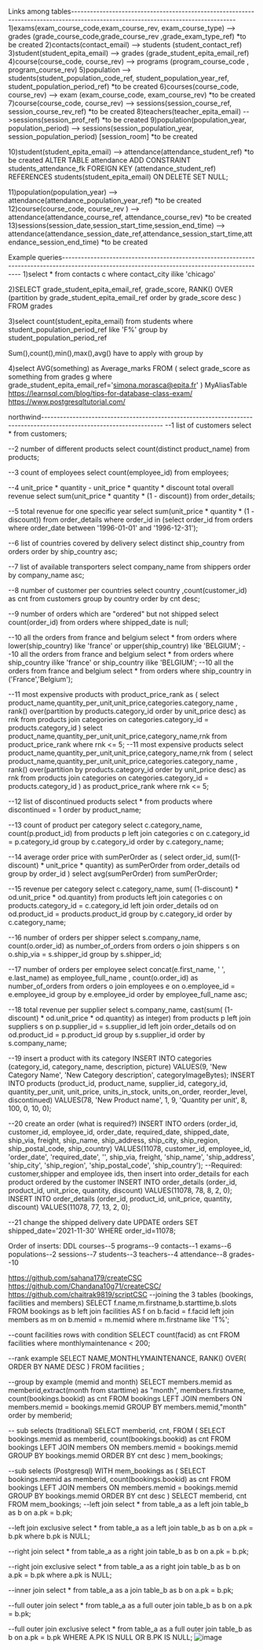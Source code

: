 Links among tables---------------------------------------------------------------------------------------------------------------------------------- 1)exams(exam_course_code,exam_course_rev, exam_course_type) --> grades (grade_course_code,grade_course_rev ,grade_exam_type_ref) *to be created 2)contacts(contact_email) --> students (student_contact_ref) 3)student(student_epita_email) --> grades (grade_student_epita_email_ref) 4)course(course_code, course_rev) --> programs (program_course_code , program_course_rev) 5)population --> students(student_population_code_ref, student_population_year_ref, student_population_period_ref) *to be created 6)courses(course_code, course_rev) --> exam (exam_course_code, exam_course_rev) *to be created 7)course(course_code, course_rev) --> sessions(session_course_ref, session_course_rev_ref) *to be created 8)teachers(teacher_epita_email) -->sessions(session_prof_ref) *to be created 9)population(population_year, population_period) --> sessions(session_population_year, session_population_period) [session_room] *to be created

10)student(student_epita_email) --> attendance(attendance_student_ref) *to be created ALTER TABLE attendance ADD CONSTRAINT students_attendance_fk FOREIGN KEY (attendance_student_ref) REFERENCES students(student_epita_email) ON DELETE SET NULL;

11)population(population_year) --> attendance(attendance_population_year_ref) *to be created 12)course(course_code, course_rev ) --> attendance(attendance_course_ref, attendance_course_rev) *to be created 13)sessions(session_date,session_start_time,session_end_time) --> attendance(attendance_session_date_ref,attendance_session_start_time,attendance_session_end_time) *to be created

Example queries----------------------------------------------------------------------------------------------------------------------------------------------- 1)select * from contacts c where contact_city ilike 'chicago'

2)SELECT grade_student_epita_email_ref, grade_score, RANK() OVER (partition by grade_student_epita_email_ref order by grade_score desc ) FROM grades

3)select count(student_epita_email) from students where student_population_period_ref like 'F%' group by student_population_period_ref

Sum(),count(),min(),max(),avg() have to apply with group by

4)select AVG(something) as Average_marks FROM ( select grade_score as something from grades g where grade_student_epita_email_ref='simona.morasca@epita.fr' ) MyAliasTable
https://learnsql.com/blog/tips-for-database-class-exam/ https://www.postgresqltutorial.com/

northwind-------------------------------------------------------------------------------------------------------------------- --1 list of customers select * from customers;

--2 number of different products select count(distinct product_name) from products;

--3 count of employees select count(employee_id) from employees;

--4 unit_price * quantity - unit_price * quantity * discount total overall revenue select sum(unit_price * quantity * (1 - discount)) from order_details;

--5 total revenue for one specific year select sum(unit_price * quantity * (1 - discount)) from order_details where order_id in (select order_id from orders where order_date between '1996-01-01' and '1996-12-31');

--6 list of countries covered by delivery select distinct ship_country from orders order by ship_country asc;

--7 list of available transporters select company_name from shippers order by company_name asc;

--8 number of customer per countries select country ,count(customer_id) as cnt from customers group by country order by cnt desc;

--9 number of orders which are "ordered" but not shipped select count(order_id) from orders where shipped_date is null;

--10 all the orders from france and belgium select * from orders where lower(ship_country) like 'france' or upper(ship_country) like 'BELGIUM'; --10 all the orders from france and belgium select * from orders where ship_country ilike 'france' or ship_country ilike 'BELGIUM'; --10 all the orders from france and belgium select * from orders where ship_country in ('France','Belgium');

--11 most expensive products with product_price_rank as ( select product_name,quantity_per_unit,unit_price,categories.category_name , rank() over(partition by products.category_id order by unit_price desc) as rnk from products join categories on categories.category_id = products.category_id ) select product_name,quantity_per_unit,unit_price,category_name,rnk from product_price_rank where rnk <= 5; --11 most expensive products select product_name,quantity_per_unit,unit_price,category_name,rnk from ( select product_name,quantity_per_unit,unit_price,categories.category_name , rank() over(partition by products.category_id order by unit_price desc) as rnk from products join categories on categories.category_id = products.category_id ) as product_price_rank where rnk <= 5;

--12 list of discontinued products select * from products where discontinued = 1 order by product_name;

--13 count of product per category select c.category_name, count(p.product_id) from products p left join categories c on c.category_id = p.category_id group by c.category_id order by c.category_name;

--14 average order price with sumPerOrder as ( select order_id, sum((1-discount) * unit_price * quantity) as sumPerOrder from order_details od group by order_id ) select avg(sumPerOrder) from sumPerOrder;

--15 revenue per category select c.category_name, sum( (1-discount) * od.unit_price * od.quantity) from products left join categories c on products.category_id = c.category_id left join order_details od on od.product_id = products.product_id group by c.category_id order by c.category_name;

--16 number of orders per shipper select s.company_name, count(o.order_id) as number_of_orders from orders o join shippers s on o.ship_via = s.shipper_id group by s.shipper_id;

--17 number of orders per employee select concat(e.first_name, ' ', e.last_name) as employee_full_name , count(o.order_id) as number_of_orders from orders o join employees e on o.employee_id = e.employee_id group by e.employee_id order by employee_full_name asc;

--18 total revenue per supplier select s.company_name, cast(sum( (1-discount) * od.unit_price * od.quantity) as integer) from products p left join suppliers s on p.supplier_id = s.supplier_id left join order_details od on od.product_id = p.product_id group by s.supplier_id order by s.company_name;

--19 insert a product with its category INSERT INTO categories (category_id, category_name, description, picture) VALUES(9, 'New Category Name', 'New Category description', categoryImageBytes); INSERT INTO products (product_id, product_name, supplier_id, category_id, quantity_per_unit, unit_price, units_in_stock, units_on_order, reorder_level, discontinued) VALUES(78, 'New Product name', 1, 9, 'Quantity per unit', 8, 100, 0, 10, 0);

--20 create an order (what is required?) INSERT INTO orders (order_id, customer_id, employee_id, order_date, required_date, shipped_date, ship_via, freight, ship_name, ship_address, ship_city, ship_region, ship_postal_code, ship_country) VALUES(11078, customer_id, employee_id, 'order_date', 'required_date', '', ship_via, freight, 'ship_name', 'ship_address', 'ship_city', 'ship_region', 'ship_postal_code', 'ship_country'); --Required: customer,shipper and employee ids, then insert into order_details for each product ordered by the customer INSERT INTO order_details (order_id, product_id, unit_price, quantity, discount) VALUES(11078, 78, 8, 2, 0); INSERT INTO order_details (order_id, product_id, unit_price, quantity, discount) VALUES(11078, 77, 13, 2, 0);

--21 change the shipped delivery date UPDATE orders SET shipped_date='2021-11-30' WHERE order_id=11078;

Order of inserts: DDL courses--5 programs--9 contacts--1 exams--6 populations--2 sessions--7 students--3 teachers--4 attendance--8 grades--10

https://github.com/sahana179/createCSC https://github.com/Chandana10g71/createCSC/ https://github.com/chaitrak9819/scriptCSC
--joining the 3 tables (bookings, facilities and members) SELECT f.name,m.firstname,b.starttime,b.slots FROM bookings as b left join facilities AS f on b.facid = f.facid left join members as m on b.memid = m.memid where m.firstname like 'T%';

--count facilities rows with condition SELECT count(facid) as cnt FROM facilities where monthlymaintenance < 200;

--rank example SELECT NAME,MONTHLYMAINTENANCE, RANK() OVER( ORDER BY NAME DESC ) FROM facilities ;

--group by example (memid and month) SELECT members.memid as memberid,extract(month from starttime) as "month", members.firstname, count(bookings.bookid) as cnt FROM bookings LEFT JOIN members ON members.memid = bookings.memid GROUP BY members.memid,"month" order by memberid;

-- sub selects (traditional) SELECT memberid, cnt, FROM ( SELECT bookings.memid as memberid, count(bookings.bookid) as cnt FROM bookings LEFT JOIN members ON members.memid = bookings.memid GROUP BY bookings.memid ORDER BY cnt desc ) mem_bookings;

--sub selects (Postgresql) WITH mem_bookings as ( SELECT bookings.memid as memberid, count(bookings.bookid) as cnt FROM bookings LEFT JOIN members ON members.memid = bookings.memid GROUP BY bookings.memid ORDER BY cnt desc ) SELECT memberid, cnt FROM mem_bookings;
--left join select * from table_a as a left join table_b as b on a.pk = b.pk;

--left join exclusive select * from table_a as a left join table_b as b on a.pk = b.pk where b.pk is NULL;

--right join select * from table_a as a right join table_b as b on a.pk = b.pk;

--right join exclusive select * from table_a as a right join table_b as b on a.pk = b.pk where a.pk is NULL;

--inner join select * from table_a as a join table_b as b on a.pk = b.pk;

--full outer join select * from table_a as a full outer join table_b as b on a.pk = b.pk;

--full outer join exclusive select * from table_a as a full outer join table_b as b on a.pk = b.pk WHERE A.PK IS NULL OR B.PK IS NULL;
![image](https://user-images.githubusercontent.com/95567903/144755766-f4e61328-8b3b-453e-9ee2-5a368548ae89.png)
